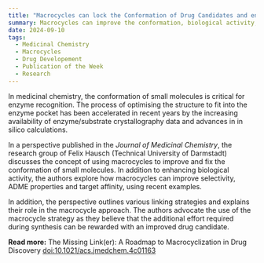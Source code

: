 ```yaml
---
title: "Macrocycles can lock the Conformation of Drug Candidates and enhance their Activity"  
summary: Macrocycles can improve the conformation, biological activity, selectivity, ADME properties, and target affinity of small-molecule drug candidates.
date: 2024-09-10
tags:
  - Medicinal Chemistry
  - Macrocycles
  - Drug Developement
  - Publication of the Week
  - Research
---
```


In medicinal chemistry, the conformation of small molecules is critical for enzyme recognition. The process of optimising the structure to fit into the enzyme pocket has been accelerated in recent years by the increasing availability of enzyme/substrate crystallography data and advances in in silico calculations.

In a perspective published in the *Journal of Medicinal Chemistry*, the research group of Felix Hausch (Technical University of Darmstadt) discusses the concept of using macrocycles to improve and fix the conformation of small molecules. In addition to enhancing biological activity, the authors explore how macrocycles can improve selectivity, ADME properties and target affinity, using recent examples.

In addition, the perspective outlines various linking strategies and explains their role in the macrocycle approach. The authors advocate the use of the macrocycle strategy as they believe that the additional effort required during synthesis can be rewarded with an improved drug candidate.

**Read more:** The Missing Link(er): A Roadmap to Macrocyclization in Drug Discovery [doi:10.1021/acs.jmedchem.4c01163](https://doi.org/10.1021/acs.jmedchem.4c01163)